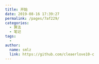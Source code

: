 ```yaml
---
title: 开始
date: 2019-08-16 17:39:27
permalink: /pages/7af229/
categories:
  - 算法
  - 笔记
tags:
  - 
author: 
  name: smlz
  link: https://github.com/cleaerlove10-c
---
```

